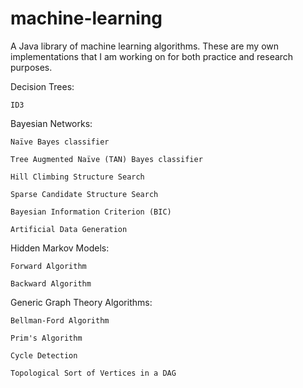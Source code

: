 machine-learning
================

A Java library of machine learning algorithms.  These are my own implementations that I am working on for both practice and research purposes.

Decision Trees:
   
    ID3
    
Bayesian Networks:
   
    Naïve Bayes classifier
    
    Tree Augmented Naïve (TAN) Bayes classifier
    
    Hill Climbing Structure Search
    
    Sparse Candidate Structure Search
    
    Bayesian Information Criterion (BIC)
    
    Artificial Data Generation
    
Hidden Markov Models:

    Forward Algorithm
    
    Backward Algorithm
    
Generic Graph Theory Algorithms:
    
    Bellman-Ford Algorithm
    
    Prim's Algorithm
    
    Cycle Detection
    
    Topological Sort of Vertices in a DAG
    


